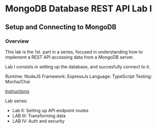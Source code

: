 # MongoDB Database REST API Lab I

## Setup and Connecting to MongoDB

### Overview

This lab is the 1st. part in a series, focused in understanding how to implement a REST API accessing data from a MongoDB server. 

Lab I consists in setting up the database, and succesfully connect to it.

Runtime: NodeJS
Framework: ExpressJs
Language: TypeScript
Testing: Mocha/Chai

[Instructions](./instructions.md)

Lab series:
* Lab II: Setting up API endpoint routes
* LAB III: Transforming data
* LAB IV: Auth and security
  
